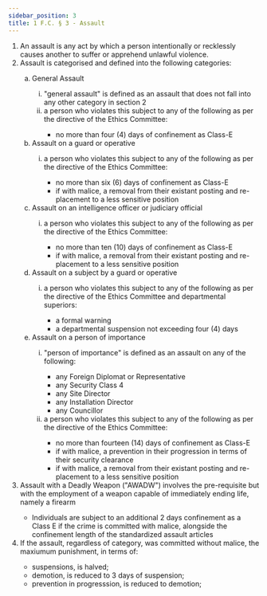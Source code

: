 ```yaml
---
sidebar_position: 3
title: 1 F.C. § 3 - Assault
---
```


<ol type="1">
	<li>An assault is any act by which a person intentionally or recklessly causes another to suffer or apprehend unlawful violence.</li>
	<li>Assault is categorised and defined into the following categories:</li>
	<ol type="a">
		<li>General Assault</li>
		<ol type="i">
			<li>"general assault" is defined as an assault that does not fall into any other category in section 2</li>
			<li>a person who violates this subject to any of the following as per the directive of the Ethics Committee:</li>
			<ul>
				<li>no more than four (4) days of confinement as Class-E</li>
			</ul>
		</ol>
		<li>Assault on a guard or operative</li>
		<ol type="i">
			<li>a person who violates this subject to any of the following as per the directive of the Ethics Committee:</li>
			<ul>
				<li>no more than six (6) days of confinement as Class-E</li>
				<li>if with malice, a removal from their existant posting and re-placement to a less sensitive position</li>
			</ul>
		</ol>
		<li>Assault on an intelligence officer or judiciary official</li>
		<ol type="i">
			<li>a person who violates this subject to any of the following as per the directive of the Ethics Committee:</li>
			<ul>
				<li>no more than ten (10) days of confinement as Class-E</li>
				<li>if with malice, a removal from their existant posting and re-placement to a less sensitive position</li>
			</ul>
		</ol>
		<li>Assault on a subject by a guard or operative</li>
		<ol type="i">
			<li>a person who violates this subject to any of the following as per the directive of the Ethics Committee and departmental superiors:</li>
			<ul>
				<li>a formal warning</li>
				<li>a departmental suspension not exceeding four (4) days</li>
			</ul>
		</ol>
		<li>Assault on a person of importance</li>
		<ol type="i">
			<li>"person of importance" is defined as an assault on any of the following:</li>
			<ul>
				<li>any Foreign Diplomat or Representative</li>
				<li>any Security Class 4</li>
				<li>any Site Director</li>
				<li>any Installation Director</li>
				<li>any Councillor</li>
			</ul>
			<li>a person who violates this subject to any of the following as per the directive of the Ethics Committee:</li>
			<ul>
				<li>no more than fourteen (14) days of  confinement as Class-E</li>
				<li>if with malice, a prevention in their progression in terms of their security clearance</li>
				<li>if with malice, a removal from their existant posting and re-placement to a less sensitive position</li>
			</ul>
		</ol>
	</ol>
	<li> Assault with a Deadly Weapon ("AWADW") involves the pre-requisite but with the employment of a weapon capable of immediately ending life, namely a firearm</li>
	<ul>
		<li>Individuals are subject to an additional 2 days confinement as a Class E if the crime is committed with malice, alongside the confinement length of the standardized assault articles</li>
	</ul>
	<li>If the assault, regardless of category, was committed without malice, the maxiumum punishment, in terms of:</li>
	<ul>
		<li>suspensions, is halved;</li>
		<li>demotion, is reduced to 3 days of suspension;</li>
		<li>prevention in progresssion, is reduced to demotion;</li>
	</ul>
</ol>

